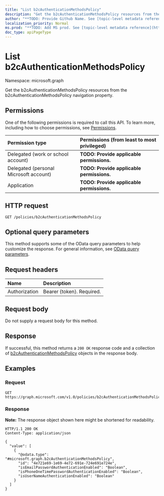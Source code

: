 ```yaml
---
title: "List b2cAuthenticationMethodsPolicy"
description: "Get the b2cAuthenticationMethodsPolicy resources from the b2cAuthenticationMethodsPolicy navigation property."
author: "**TODO: Provide Github Name. See [topic-level metadata reference](https://msgo.azurewebsites.net/add/document/guidelines/metadata.html#topic-level-metadata)**"
localization_priority: Normal
ms.prod: "**TODO: Add MS prod. See [topic-level metadata reference](https://msgo.azurewebsites.net/add/document/guidelines/metadata.html#topic-level-metadata)**"
doc_type: apiPageType
---
```


# List b2cAuthenticationMethodsPolicy
Namespace: microsoft.graph



Get the b2cAuthenticationMethodsPolicy resources from the b2cAuthenticationMethodsPolicy navigation property.

## Permissions
One of the following permissions is required to call this API. To learn more, including how to choose permissions, see [Permissions](/graph/permissions-reference).

|Permission type|Permissions (from least to most privileged)|
|:---|:---|
|Delegated (work or school account)|**TODO: Provide applicable permissions.**|
|Delegated (personal Microsoft account)|**TODO: Provide applicable permissions.**|
|Application|**TODO: Provide applicable permissions.**|

## HTTP request

<!-- {
  "blockType": "ignored"
}
-->
``` http
GET /policies/b2cAuthenticationMethodsPolicy
```

## Optional query parameters
This method supports some of the OData query parameters to help customize the response. For general information, see [OData query parameters](/graph/query-parameters).

## Request headers
|Name|Description|
|:---|:---|
|Authorization|Bearer {token}. Required.|

## Request body
Do not supply a request body for this method.

## Response

If successful, this method returns a `200 OK` response code and a collection of [b2cAuthenticationMethodsPolicy](../resources/b2cauthenticationmethodspolicy.md) objects in the response body.

## Examples

### Request
<!-- {
  "blockType": "request",
  "name": "list_b2cauthenticationmethodspolicy"
}
-->
``` http
GET https://graph.microsoft.com/v1.0/policies/b2cAuthenticationMethodsPolicy
```


### Response
**Note:** The response object shown here might be shortened for readability.
<!-- {
  "blockType": "response",
  "truncated": true,
  "@odata.type": "Collection(microsoft.graph.b2cAuthenticationMethodsPolicy)"
}
-->
``` http
HTTP/1.1 200 OK
Content-Type: application/json

{
  "value": [
    {
      "@odata.type": "#microsoft.graph.b2cAuthenticationMethodsPolicy",
      "id": "4e721e69-1e69-4e72-691e-724e691e724e",
      "isEmailPasswordAuthenticationEnabled": "Boolean",
      "isPhoneOneTimePasswordAuthenticationEnabled": "Boolean",
      "isUserNameAuthenticationEnabled": "Boolean"
    }
  ]
}
```

